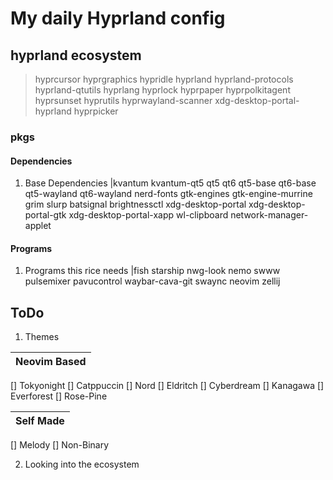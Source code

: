 # My daily Hyprland config

## hyprland ecosystem

> hyprcursor hyprgraphics hypridle hyprland hyprland-protocols hyprland-qtutils hyprlang hyprlock hyprpaper hyprpolkitagent hyprsunset hyprutils hyprwayland-scanner xdg-desktop-portal-hyprland hyprpicker

### pkgs

#### Dependencies

1. Base Dependencies
   |kvantum kvantum-qt5 qt5 qt6 qt5-base qt6-base qt5-wayland qt6-wayland nerd-fonts gtk-engines gtk-engine-murrine grim slurp batsignal brightnessctl xdg-desktop-portal xdg-desktop-portal-gtk xdg-desktop-portal-xapp wl-clipboard network-manager-applet

#### Programs

1. Programs this rice needs
   |fish starship nwg-look nemo swww pulsemixer pavucontrol waybar-cava-git swaync neovim zellij

## ToDo

1. Themes

|Neovim Based|
|:-:|
[] Tokyonight
[] Catppuccin
[] Nord
[] Eldritch
[] Cyberdream
[] Kanagawa
[] Everforest
[] Rose-Pine

| Self Made |
|:-:|
[] Melody
[] Non-Binary

2. Looking into the ecosystem
